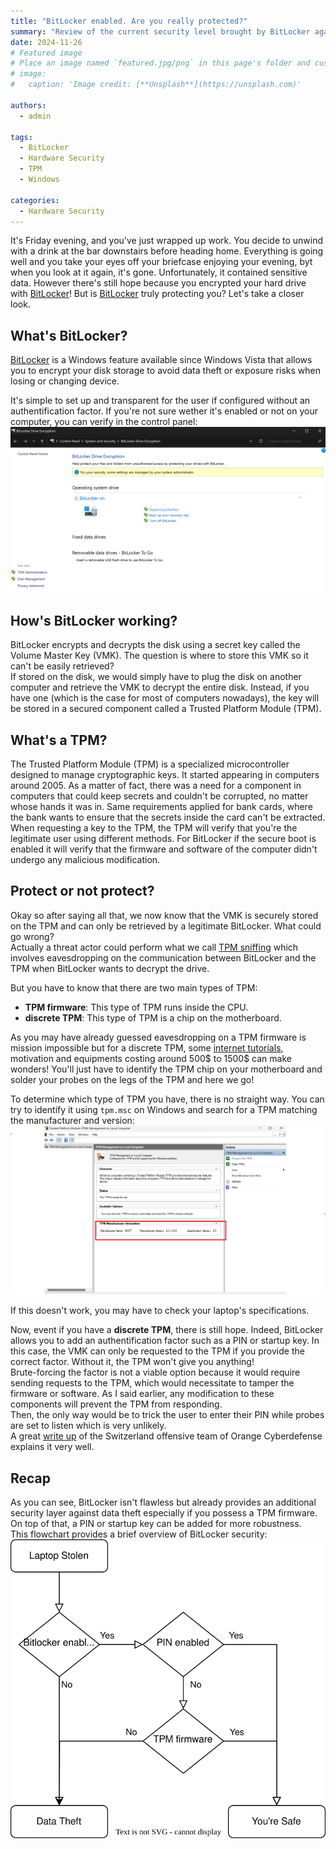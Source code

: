 ```yaml
---
title: "BitLocker enabled. Are you really protected?"
summary: "Review of the current security level brought by BitLocker against data theft"
date: 2024-11-26
# Featured image
# Place an image named `featured.jpg/png` in this page's folder and customize its options here.
# image:
#   caption: 'Image credit: [**Unsplash**](https://unsplash.com)'

authors:
  - admin

tags:
  - BitLocker
  - Hardware Security
  - TPM
  - Windows

categories:
  - Hardware Security
---
```


It's Friday evening, and you've just wrapped up work. You decide to unwind with a drink at the bar downstairs before heading home. Everything is going well and you take your eyes off your briefcase enjoying your evening, byt when you look at it again, it's gone. Unfortunately, it contained sensitive data. However there's still hope because you encrypted your hard drive with [BitLocker](https://learn.microsoft.com/en-us/windows/security/operating-system-security/data-protection/bitlocker/)! But is [BitLocker](https://learn.microsoft.com/en-us/windows/security/operating-system-security/data-protection/bitlocker/) truly protecting you? Let's take a closer look.

## What's BitLocker?
[BitLocker](https://learn.microsoft.com/en-us/windows/security/operating-system-security/data-protection/bitlocker/) is a Windows feature available since Windows Vista that allows you to encrypt your disk storage to avoid data theft or exposure risks when losing or changing device.

It's simple to set up and transparent for the user if configured without an authentification factor. If you're not sure wether it's enabled or not on your computer, you can verify in the control panel:\
![bitlocker enabled](bitlocker_on.png)

## How's BitLocker working?
BitLocker encrypts and decrypts the disk using a secret key called the Volume Master Key (VMK). The question is where to store this VMK so it can't be easily retrieved?\
If stored on the disk, we would simply have to plug the disk on another computer and retrieve the VMK to decrypt the entire disk. Instead, if you have one (which is the case for most of computers nowadays), the key will be stored in a secured component called a Trusted Platform Module (TPM).

## What's a TPM?
The Trusted Platform Module (TPM) is a specialized microcontroller designed to manage cryptographic keys. It started appearing in computers around 2005. As a matter of fact, there was a need for a component in computers that could keep secrets and couldn't be corrupted, no matter whose hands it was in.
Same requirements applied for bank cards, where the bank wants to ensure that the secrets inside the card can't be extracted.\
When requesting a key to the TPM, the TPM will verify that you're the legitimate user using different methods. For BitLocker if the secure boot is enabled it will verify that the firmware and software of the computer didn't undergo any malicious modification.

## Protect or not protect?
Okay so after saying all that, we now know that the VMK is securely stored on the TPM and can only be retrieved by a legitimate BitLocker. What could go wrong?\
Actually a threat actor could perform what we call [TPM sniffing](https://blog.scrt.ch/2021/11/15/tpm-sniffing/) which involves eavesdropping on the communication between BitLocker and the TPM when BitLocker wants to decrypt the drive.

But you have to know that there are two main types of TPM:
- __TPM firmware__: This type of TPM runs inside the CPU.
- __discrete TPM__: This type of TPM is a chip on the motherboard.

As you may have already guessed eavesdropping on a TPM firmware is mission impossible but for a discrete TPM, some [internet tutorials](https://post-cyberlabs.github.io/Offensive-security-publications/posts/2024_09_tpmandpin/#data-capture), motivation and equipments costing around 500$ to 1500$ can make wonders! You'll just have to identify the TPM chip on your motherboard and solder your probes on the legs of the TPM and here we go!

To determine which type of TPM you have, there is no straight way. You can try to identify it using `tpm.msc` on Windows and search for a TPM matching the manufacturer and version:\
![tpm.msc capture](tpm_msc.png)

If this doesn't work, you may have to check your laptop's specifications.

Now, event if you have a __discrete TPM__, there is still hope. Indeed, BitLocker allows you to add an authentification factor such as a PIN or startup key. In this case, the VMK can only be requested to the TPM if you provide the correct factor. Without it, the TPM won't give you anything!\
Brute-forcing the factor is not a viable option because it would require sending requests to the TPM, which would necessitate to tamper the firmware or software. As I said earlier, any modification to these components will prevent the TPM from responding.\
Then, the only way would be to trick the user to enter their PIN while probes are set to listen which is very unlikely.\
A great [write up](https://blog.scrt.ch/2024/10/28/privilege-escalation-through-tpm-sniffing-when-bitlocker-pin-is-enabled/) of the Switzerland offensive team of Orange Cyberdefense explains it very well.

## Recap
As you can see, BitLocker isn't flawless but already provides an additional security layer against data theft especially if you possess a TPM firmware. On top of that, a PIN or startup key can be added for more robustness.\
This flowchart provides a brief overview of BitLocker security:\
![bitlocker protection flowchart](bitlocker_flowchart.svg)